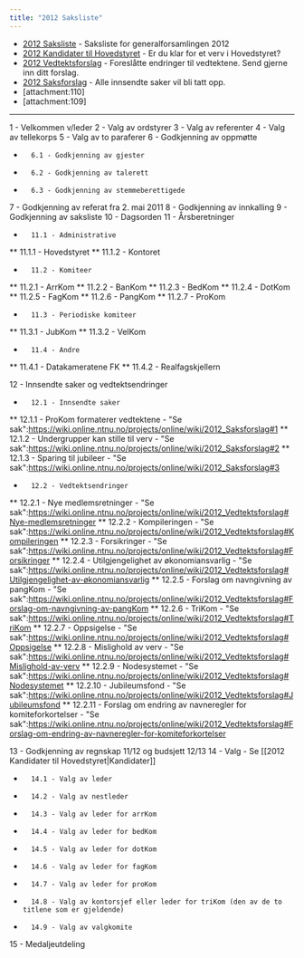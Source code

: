 ```yaml
---
title: "2012 Saksliste"
---
```


* [2012 Saksliste](/wiki/online/generalforsamlingen/2012/saksliste) - Saksliste for generalforsamlingen 2012
* [2012 Kandidater til Hovedstyret](/wiki/online/generalforsamlingen/2012/valg) - Er du klar for et verv i Hovedstyret?
* [2012 Vedtektsforslag](/wiki/online/generalforsamlingen/2012/vedtektsforslag) - Foreslåtte endringer til vedtektene. Send gjerne inn ditt forslag.
* [2012 Saksforslag](/wiki/online/generalforsamlingen/2012/saksforslag) - Alle innsendte saker vil bli tatt opp.
* [attachment:110]
* [attachment:109]

- - -

1 - Velkommen v/leder
2 - Valg av ordstyrer
3 - Valg av referenter
4 - Valg av tellekorps
5 - Valg av to paraferer
6 - Godkjenning av oppmøtte
*       6.1 - Godkjenning av gjester
*       6.2 - Godkjenning av talerett
*       6.3 - Godkjenning av stemmeberettigede

7 - Godkjenning av referat fra 2. mai 2011
8 - Godkjenning av innkalling
9 - Godkjenning av saksliste
10 - Dagsorden
11 - Årsberetninger
*       11.1 - Administrative
**               11.1.1 - Hovedstyret
**               11.1.2 - Kontoret
*       11.2 - Komiteer
**               11.2.1 - ArrKom
**               11.2.2 - BanKom
**               11.2.3 - BedKom
**               11.2.4 - DotKom
**               11.2.5 - FagKom
**               11.2.6 - PangKom
**               11.2.7 - ProKom
*       11.3 - Periodiske komiteer
**               11.3.1 - JubKom
**               11.3.2 - VelKom
*       11.4 - Andre
**               11.4.1 - Datakameratene FK
**               11.4.2 - Realfagskjellern

12 - Innsendte saker og vedtektsendringer
*       12.1 - Innsendte saker
**               12.1.1 - ProKom formaterer vedtektene - "Se sak":https://wiki.online.ntnu.no/projects/online/wiki/2012_Saksforslag#1
**               12.1.2 - Undergrupper kan stille til verv - "Se sak":https://wiki.online.ntnu.no/projects/online/wiki/2012_Saksforslag#2
**               12.1.3 - Sparing til jubileer - "Se sak":https://wiki.online.ntnu.no/projects/online/wiki/2012_Saksforslag#3
*       12.2 - Vedtektsendringer
**               12.2.1 - Nye medlemsretninger - "Se sak":https://wiki.online.ntnu.no/projects/online/wiki/2012_Vedtektsforslag#Nye-medlemsretninger
**               12.2.2 - Kompileringen - "Se sak":https://wiki.online.ntnu.no/projects/online/wiki/2012_Vedtektsforslag#Kompileringen
**               12.2.3 - Forsikringer - "Se sak":https://wiki.online.ntnu.no/projects/online/wiki/2012_Vedtektsforslag#Forsikringer
**               12.2.4 - Utilgjengelighet av økonomiansvarlig - "Se sak":https://wiki.online.ntnu.no/projects/online/wiki/2012_Vedtektsforslag#Utilgjengelighet-av-økonomiansvarlig
**               12.2.5 - Forslag om navngivning av pangKom - "Se sak":https://wiki.online.ntnu.no/projects/online/wiki/2012_Vedtektsforslag#Forslag-om-navngivning-av-pangKom
**               12.2.6 - TriKom - "Se sak":https://wiki.online.ntnu.no/projects/online/wiki/2012_Vedtektsforslag#TriKom
**               12.2.7 - Oppsigelse - "Se sak":https://wiki.online.ntnu.no/projects/online/wiki/2012_Vedtektsforslag#Oppsigelse
**               12.2.8 - Mislighold av verv - "Se sak":https://wiki.online.ntnu.no/projects/online/wiki/2012_Vedtektsforslag#Mislighold-av-verv
**               12.2.9 - Nodesystemet - "Se sak":https://wiki.online.ntnu.no/projects/online/wiki/2012_Vedtektsforslag#Nodesystemet
**               12.2.10 - Jubileumsfond - "Se sak":https://wiki.online.ntnu.no/projects/online/wiki/2012_Vedtektsforslag#Jubileumsfond
**               12.2.11 - Forslag om endring av navneregler for komiteforkortelser - "Se sak":https://wiki.online.ntnu.no/projects/online/wiki/2012_Vedtektsforslag#Forslag-om-endring-av-navneregler-for-komiteforkortelser

13 - Godkjenning av regnskap 11/12 og budsjett 12/13
14 - Valg - Se [[2012 Kandidater til Hovedstyret|Kandidater]]
*       14.1 - Valg av leder
*       14.2 - Valg av nestleder
*       14.3 - Valg av leder for arrKom
*       14.4 - Valg av leder for bedKom
*       14.5 - Valg av leder for dotKom
*       14.6 - Valg av leder for fagKom
*       14.7 - Valg av leder for proKom
*       14.8 - Valg av kontorsjef eller leder for triKom (den av de to titlene som er gjeldende)
*       14.9 - Valg av valgkomite

15 - Medaljeutdeling